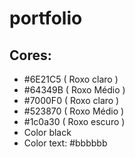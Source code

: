 # portfolio
## Cores:
- #6E21C5 ( Roxo claro )
- #64349B ( Roxo Médio )
- #7000F0 ( Roxo claro )
- #523870 ( Roxo Médio )
- #1c0a30 ( Roxo escuro )
- Color black
- Color text: #bbbbbb
